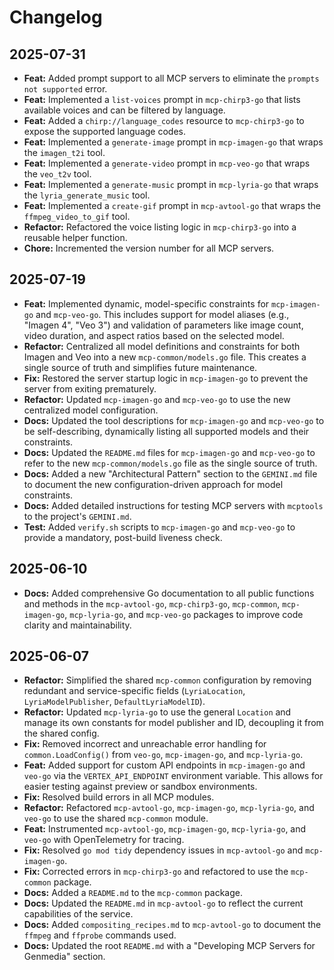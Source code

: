 # Changelog

## 2025-07-31

*   **Feat:** Added prompt support to all MCP servers to eliminate the `prompts not supported` error.
*   **Feat:** Implemented a `list-voices` prompt in `mcp-chirp3-go` that lists available voices and can be filtered by language.
*   **Feat:** Added a `chirp://language_codes` resource to `mcp-chirp3-go` to expose the supported language codes.
*   **Feat:** Implemented a `generate-image` prompt in `mcp-imagen-go` that wraps the `imagen_t2i` tool.
*   **Feat:** Implemented a `generate-video` prompt in `mcp-veo-go` that wraps the `veo_t2v` tool.
*   **Feat:** Implemented a `generate-music` prompt in `mcp-lyria-go` that wraps the `lyria_generate_music` tool.
*   **Feat:** Implemented a `create-gif` prompt in `mcp-avtool-go` that wraps the `ffmpeg_video_to_gif` tool.
*   **Refactor:** Refactored the voice listing logic in `mcp-chirp3-go` into a reusable helper function.
*   **Chore:** Incremented the version number for all MCP servers.

## 2025-07-19

*   **Feat:** Implemented dynamic, model-specific constraints for `mcp-imagen-go` and `mcp-veo-go`. This includes support for model aliases (e.g., "Imagen 4", "Veo 3") and validation of parameters like image count, video duration, and aspect ratios based on the selected model.
*   **Refactor:** Centralized all model definitions and constraints for both Imagen and Veo into a new `mcp-common/models.go` file. This creates a single source of truth and simplifies future maintenance.
*   **Fix:** Restored the server startup logic in `mcp-imagen-go` to prevent the server from exiting prematurely.
*   **Refactor:** Updated `mcp-imagen-go` and `mcp-veo-go` to use the new centralized model configuration.
*   **Docs:** Updated the tool descriptions for `mcp-imagen-go` and `mcp-veo-go` to be self-describing, dynamically listing all supported models and their constraints.
*   **Docs:** Updated the `README.md` files for `mcp-imagen-go` and `mcp-veo-go` to refer to the new `mcp-common/models.go` file as the single source of truth.
*   **Docs:** Added a new "Architectural Pattern" section to the `GEMINI.md` file to document the new configuration-driven approach for model constraints.
*   **Docs:** Added detailed instructions for testing MCP servers with `mcptools` to the project's `GEMINI.md`.
*   **Test:** Added `verify.sh` scripts to `mcp-imagen-go` and `mcp-veo-go` to provide a mandatory, post-build liveness check.

## 2025-06-10

*   **Docs:** Added comprehensive Go documentation to all public functions and methods in the `mcp-avtool-go`, `mcp-chirp3-go`, `mcp-common`, `mcp-imagen-go`, `mcp-lyria-go`, and `mcp-veo-go` packages to improve code clarity and maintainability.

## 2025-06-07

*   **Refactor:** Simplified the shared `mcp-common` configuration by removing redundant and service-specific fields (`LyriaLocation`, `LyriaModelPublisher`, `DefaultLyriaModelID`).
*   **Refactor:** Updated `mcp-lyria-go` to use the general `Location` and manage its own constants for model publisher and ID, decoupling it from the shared config.
*   **Fix:** Removed incorrect and unreachable error handling for `common.LoadConfig()` from `veo-go`, `mcp-imagen-go`, and `mcp-lyria-go`.
*   **Feat:** Added support for custom API endpoints in `mcp-imagen-go` and `veo-go` via the `VERTEX_API_ENDPOINT` environment variable. This allows for easier testing against preview or sandbox environments.
*   **Fix:** Resolved build errors in all MCP modules.
*   **Refactor:** Refactored `mcp-avtool-go`, `mcp-imagen-go`, `mcp-lyria-go`, and `veo-go` to use the shared `mcp-common` module.
*   **Feat:** Instrumented `mcp-avtool-go`, `mcp-imagen-go`, `mcp-lyria-go`, and `veo-go` with OpenTelemetry for tracing.
*   **Fix:** Resolved `go mod tidy` dependency issues in `mcp-avtool-go` and `mcp-imagen-go`.
*   **Fix:** Corrected errors in `mcp-chirp3-go` and refactored to use the `mcp-common` package.
*   **Docs:** Added a `README.md` to the `mcp-common` package.
*   **Docs:** Updated the `README.md` in `mcp-avtool-go` to reflect the current capabilities of the service.
*   **Docs:** Added `compositing_recipes.md` to `mcp-avtool-go` to document the `ffmpeg` and `ffprobe` commands used.
*   **Docs:** Updated the root `README.md` with a "Developing MCP Servers for Genmedia" section.

